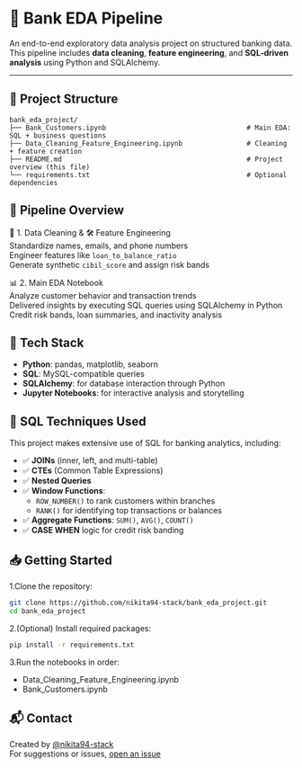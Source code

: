 # 🏦 Bank EDA Pipeline

An end-to-end exploratory data analysis project on structured banking data. This pipeline includes **data cleaning**, **feature engineering**, and **SQL-driven analysis** using Python and SQLAlchemy.

---

## 📁 Project Structure
```text
bank_eda_project/
├── Bank_Customers.ipynb                                   # Main EDA: SQL + business questions
├── Data_Cleaning_Feature_Engineering.ipynb                # Cleaning + feature creation                                  
├── README.md                                              # Project overview (this file)
└── requirements.txt                                       # Optional dependencies
```

## 🚀 Pipeline Overview
🧹 1. Data Cleaning & 🛠 Feature Engineering  
Standardize names, emails, and phone numbers  
Engineer features like `loan_to_balance_ratio`  
Generate synthetic `cibil_score` and assign risk bands  

📊 2. Main EDA Notebook  
Analyze customer behavior and transaction trends  
Delivered insights by executing SQL queries using SQLAlchemy in Python 
Credit risk bands, loan summaries, and inactivity analysis

## 🔧 Tech Stack
- **Python**: pandas, matplotlib, seaborn
- **SQL**: MySQL-compatible queries
- **SQLAlchemy**: for database interaction through Python
- **Jupyter Notebooks**: for interactive analysis and storytelling

## 🧠 SQL Techniques Used
This project makes extensive use of SQL for banking analytics, including:

- ✅ **JOINs** (inner, left, and multi-table)
- ✅ **CTEs** (Common Table Expressions)
- ✅ **Nested Queries**
- ✅ **Window Functions**:
  - `ROW_NUMBER()` to rank customers within branches
  - `RANK()` for identifying top transactions or balances
- ✅ **Aggregate Functions**: `SUM()`, `AVG()`, `COUNT()`
- ✅ **CASE WHEN** logic for credit risk banding

## 📥 Getting Started

1.Clone the repository:
```bash
git clone https://github.com/nikita94-stack/bank_eda_project.git
cd bank_eda_project
```

2.(Optional) Install required packages:
```bash
pip install -r requirements.txt
```

3.Run the notebooks in order:
- Data_Cleaning_Feature_Engineering.ipynb
- Bank_Customers.ipynb


## 📬 Contact

Created by [@nikita94-stack](https://github.com/nikita94-stack)  
For suggestions or issues, [open an issue](https://github.com/nikita94-stack/bank_eda_project/issues)


